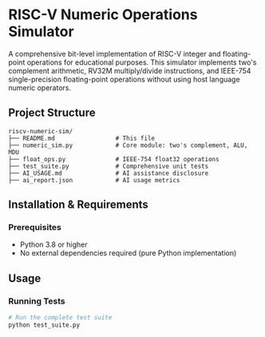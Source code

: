 # RISC-V Numeric Operations Simulator

A comprehensive bit-level implementation of RISC-V integer and floating-point operations 
for educational purposes. This simulator implements two's complement arithmetic, 
RV32M multiply/divide instructions, and IEEE-754 single-precision floating-point operations 
without using host language numeric operators.

## Project Structure

```
riscv-numeric-sim/
├── README.md                 # This file
├── numeric_sim.py            # Core module: two's complement, ALU, MDU
├── float_ops.py              # IEEE-754 float32 operations
├── test_suite.py             # Comprehensive unit tests
├── AI_USAGE.md               # AI assistance disclosure
├── ai_report.json            # AI usage metrics
```

## Installation & Requirements

### Prerequisites
- Python 3.8 or higher
- No external dependencies required (pure Python implementation)

## Usage

### Running Tests
```bash
# Run the complete test suite
python test_suite.py

